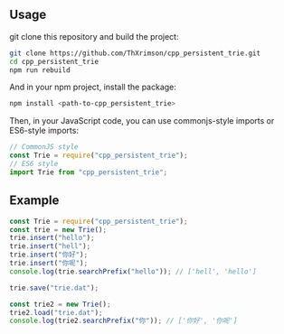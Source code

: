 ## Usage

git clone this repository and build the project:

```bash
git clone https://github.com/ThXrimson/cpp_persistent_trie.git
cd cpp_persistent_trie
npm run rebuild
```
And in your npm project, install the package:

```bash
npm install <path-to-cpp_persistent_trie>
```

Then, in your JavaScript code, you can use commonjs-style imports or ES6-style imports:

```javascript
// CommonJS style
const Trie = require("cpp_persistent_trie");
// ES6 style
import Trie from "cpp_persistent_trie";
```

## Example

```javascript
const Trie = require("cpp_persistent_trie");
const trie = new Trie();
trie.insert("hello");
trie.insert("hell");
trie.insert("你好");
trie.insert("你呢");
console.log(trie.searchPrefix("hello")); // ['hell', 'hello']

trie.save("trie.dat");

const trie2 = new Trie();
trie2.load("trie.dat");
console.log(trie2.searchPrefix("你")); // ['你好', '你呢']
```
